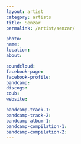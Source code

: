 ```yaml
---
layout: artist
category: artists
title: Senzar
permalink: /artist/senzar/

photo: 
name: 
location: 
about: 

soundcloud: 
facebook-page: 
facebook-profile: 
bandcamp: 
discogs: 
coub: 
website: 

bandcamp-track-1: 
bandcamp-track-2: 
bandcamp-album-1: 
bandcamp-compilation-1: 
bandcamp-compilation-2: 
---
```




